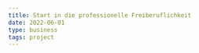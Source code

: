 ```yaml
---
title: Start in die professionelle Freiberuflichkeit
date: 2022-06-01
type: business
tags: project
---
```


